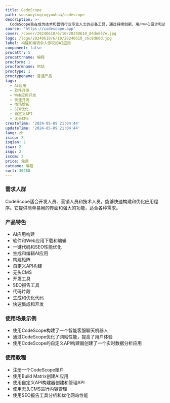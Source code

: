 ```yaml
---
title: CodeScope
path: sousuoyinqingyouhua/codescope
description: >-
  CodeScope旨在成为技术和营销行业专业人士的必备工具，通过持续创新、用户中心设计和战略合作，帮助您构建AI应用、加速开发并实现市场增长。主要优点包括：快速开发流程、安全编码、SEO报告、自定义API构建器、无头CMS等。
source: 'https://codescope.app'
cover: /cover/20240610/6/10/20240610_84de657e.jpg
logo: /logo/20240610/6/10/20240610_c6c8d60d.jpg
label: 构建和编辑令人惊叹的AI应用
component: false
procattr: 5
procattrname: 编程
procform: 1
procformname: 网站
proctype: 1
proctypename: 普通产品
tags:
  - AI应用
  - 软件开发
  - Web应用开发
  - 快速开发
  - 市场增长
  - SEO优化
  - 自定义API
  - 无头CMS
createTime: '2024-05-09 21:04:44'
updateTime: '2024-05-09 21:04:44'
lang: zh
isicp: 2
isqian: 2
iswx: 2
isqq: 2
iscom: 2
price: 免费
catname: 编程
sort: 30280
---
```




### 需求人群
CodeScope适合开发人员、营销人员和技术人员，能够快速构建和优化应用程序。它提供简单易用的界面和强大的功能，适合各种需求。

### 产品特色
* AI应用构建
* 软件和Web应用下载和编辑
* 一键代码和SEO性能优化
* 生成和编辑AI应用
* 构建矩阵
* 自定义API构建
* 无头CMS
* 开发工具
* SEO报告工具
* 代码片段
* 生成和优化代码
* 快速集成和开发

### 使用场景示例
* 使用CodeScope构建了一个智能客服聊天机器人
* 通过CodeScope优化了网站性能，提高了用户体验
* 使用CodeScope的自定义API构建器创建了一个实时数据分析应用

### 使用教程
* 注册一个CodeScope账户
* 使用Build Matrix创建AI应用
* 使用自定义API构建器创建和管理API
* 使用无头CMS进行内容管理
* 使用SEO报告工具分析和优化网站性能

  

